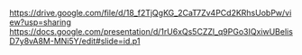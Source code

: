 https://drive.google.com/file/d/18_f2TjQgKG_2CaT7Zv4PCd2KRhsUobPw/view?usp=sharing
https://docs.google.com/presentation/d/1rU6xQs5CZZl_q9PGo3IQxiwUBelisD7y8vA8M-MNi5Y/edit#slide=id.p1
